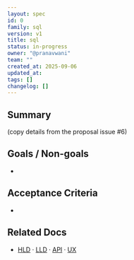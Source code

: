 ```yaml
---
layout: spec
id: 0
family: sql
version: v1
title: sql
status: in-progress
owner: "@pranavwani"
team: ""
created_at: 2025-09-06
updated_at:
tags: []
changelog: []
---
```

## Summary
(copy details from the proposal issue #6)

## Goals / Non-goals
- 

## Acceptance Criteria
- 

## Related Docs
- [HLD](./hld.md) · [LLD](./lld.md) · [API](./api.md) · [UX](./ux.md)
